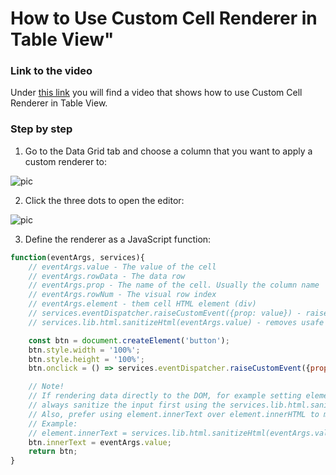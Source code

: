 # How to Use Custom Cell Renderer in Table View"

### Link to the video

Under [this link](https://profitbasedocs.blob.core.windows.net/videos/Table%20View%20-%20Custom%20Cell%20Renderer.mp4) you will find a video that shows how to use Custom Cell Renderer in Table View. 
<br/>

### Step by step


1. Go to the Data Grid tab and choose a column that you want to apply a custom renderer to:

![pic](https://profitbasedocs.blob.core.windows.net/images/HTccr%20(1).png)

2. Click the three dots to open the editor: 

![pic](https://profitbasedocs.blob.core.windows.net/images/HTccr%20(2).png)

3. Define the renderer as a JavaScript function:
   

```javascript
function(eventArgs, services){
    // eventArgs.value - The value of the cell    
    // eventArgs.rowData - The data row
    // eventArgs.prop - The name of the cell. Usually the column name
    // eventArgs.rowNum - The visual row index
    // eventArgs.element - them cell HTML element (div)
    // services.eventDispatcher.raiseCustomEvent({prop: value}) - raises the Custom event on the component        
    // services.lib.html.sanitizeHtml(eventArgs.value) - removes usafe HTML content from the input string to protect against XSS attacks.  

	const btn = document.createElement('button');
    btn.style.width = '100%';
    btn.style.height = '100%';
    btn.onclick = () => services.eventDispatcher.raiseCustomEvent({prop: eventArgs.prop, value: eventArgs.value});

    // Note! 
    // If rendering data directly to the DOM, for example setting element.innerText of element.innerHTML, 
    // always sanitize the input first using the services.lib.html.sanitizeHtml(...) function.
    // Also, prefer using element.innerText over element.innerHTML to minimize risks of XSS attacks.
    // Example:
    // element.innerText = services.lib.html.sanitizeHtml(eventArgs.value);
    btn.innerText = eventArgs.value;
    return btn;    
}
```

